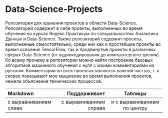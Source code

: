 # Data-Science-Projects
Репозитория для хранения проектов в области Data-Science. Репозиторий содержит в себе проекты, выполненных во время обучения на курсах Яндекс.Практикум по специальностям: Аналитика Данных и Data-Science. Также репозиторий содержит проекты, выполненные самостоятельно, среди них как и простейшие проекты во время освоения TensorFlow, так и продвинутые проекты в различных сферах Data-Science (от аудиокодирования до компьютерного зрения). Ко всему прочему в репозитории можно найти построение базовых алгоритмов машинного обучения с нуля с моими комментариями на русском. Комментарии во всех проектах являются важной частью, т. к. скорее показывают мое мышление во время выполнения проектов, нежели объяснение технических процессов. 

| Markdown | Поддерживает | Таблицы |
| :-------------------- | ---------------------: |:---------------------------:|
| с выравниванием слева | с выравниванием справа | и с выравниванием по центру |
